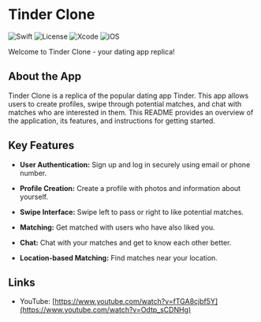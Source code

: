 # Tinder Clone

![Swift](https://img.shields.io/badge/Swift-5.0-orange.svg)
![License](https://img.shields.io/badge/license-MIT-blue.svg)
![Xcode](https://img.shields.io/badge/Xcode-14.0-red.svg)
![iOS](https://img.shields.io/badge/iOS-16.0-green.svg)

Welcome to Tinder Clone - your dating app replica!

## About the App

Tinder Clone is a replica of the popular dating app Tinder. This app allows users to create profiles, swipe through potential matches, and chat with matches who are interested in them. This README provides an overview of the application, its features, and instructions for getting started.

## Key Features

- **User Authentication:** Sign up and log in securely using email or phone number.

- **Profile Creation:** Create a profile with photos and information about yourself.

- **Swipe Interface:** Swipe left to pass or right to like potential matches.

- **Matching:** Get matched with users who have also liked you.

- **Chat:** Chat with your matches and get to know each other better.

- **Location-based Matching:** Find matches near your location.

## Links 
- YouTube: [https://www.youtube.com/watch?v=fTGA8cjbf5Y](https://www.youtube.com/watch?v=Odtp_sCDNHg)
